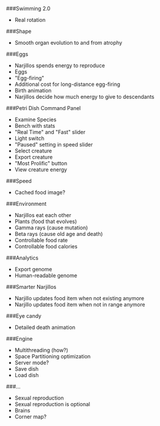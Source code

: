 ###Swimming 2.0

* Real rotation

###Shape

* Smooth organ evolution to and from atrophy

###Eggs

* Narjillos spends energy to reproduce
* Eggs
* "Egg-firing"
* Additional cost for long-distance egg-firing
* Birth animation
* Narjillos decide how much energy to give to descendants

###Petri Dish Command Panel

* Examine Species
* Bench with stats
* "Real Time" and "Fast" slider
* Light switch
* "Paused" setting in speed slider
* Select creature
* Export creature
* "Most Prolific" button
* View creature energy

###Speed

* Cached food image?

###Environment

* Narjillos eat each other
* Plants (food that evolves)
* Gamma rays (cause mutation)
* Beta rays (cause old age and death)
* Controllable food rate
* Controllable food calories

###Analytics

* Export genome
* Human-readable genome

###Smarter Narjillos

* Narjillo updates food item when not existing anymore
* Narjillo updates food item when not in range anymore

###Eye candy

* Detailed death animation

###Engine

* Multithreading (how?)
* Space Partitioning optimization
* Server mode?
* Save dish
* Load dish

###...

* Sexual reproduction
* Sexual reproduction is optional
* Brains
* Corner map?

